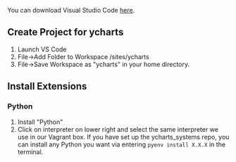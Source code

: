You can download Visual Studio Code [here](https://code.visualstudio.com/Download).

## Create Project for ycharts
1. Launch VS Code
2. File->Add Folder to Workspace /sites/ycharts
3. File->Save Workspace as "ycharts" in your home directory.

## Install Extensions

### Python
1. Install "Python"
2. Click on interpreter on lower right and select the same interpreter we use in our Vagrant box. If you have set up the ycharts_systems repo, you can install any Python you want via entering ```pyenv install X.X.X``` in the terminal. 